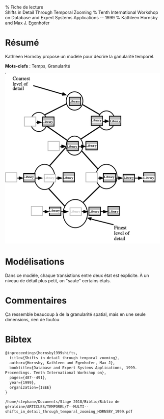 % Fiche de lecture  
Shifts in Detail Through Temporal Zooming
% Tenth International Workshop on Database and Expert Systems Applications -- 1999
% Kathleen Hornsby and Max J. Egenhofer

# Résumé

Kathleen Hornsby propose un modèle pour décrire la ganularité temporel.

**Mots-clefs** : Temps, Granularité

![La maille des détails](hornsby1999.png)

# Modélisations 

Dans ce modèle, chaque transistions entre deux état est explicite. À un niveau
de détail plus petit, on "saute" certains états.

# Commentaires

Ça ressemble beaucoup à de la granularité spatial, mais en une seule
dimensions, rien de foufou

# Bibtex

```
@inproceedings{hornsby1999shifts,
  title={Shifts in detail through temporal zooming},
  author={Hornsby, Kathleen and Egenhofer, Max J},
  booktitle={Database and Expert Systems Applications, 1999. Proceedings. Tenth International Workshop on},
  pages={487--491},
  year={1999},
  organization={IEEE}
}
```

```
/home/stephane/Documents/Stage 2018/Biblio/Biblio de géraldine/ARTICLES/TEMPOREL/T--MULTI--shifts_in_detail_through_temporal_zooming_HORNSBY_1999.pdf
```
